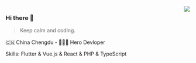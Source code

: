 <img align="right" src="https://github-readme-stats.vercel.app/api?username=medz&show_icons=true&theme=radical&hide_title=true" />

### Hi there 👋

> Keep calm and coding.

🇨🇳 China Chengdu・👨🏻‍💻 Hero Devloper

Skills: Flutter & Vue.js & React & PHP & TypeScript
